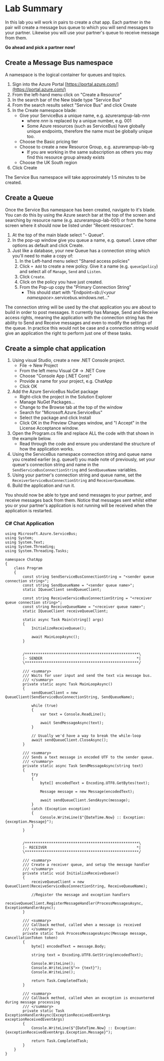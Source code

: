 # Lab Summary

In this lab you will work in pairs to create a chat app. Each partner in the pair will create a message bus queue to which you will send messages to your partner. Likewise you will use your partner's queue to receive message from them.

**Go ahead and pick a partner now!**

## Create a Message Bus namespace

A namespace is the logical container for queues and topics.

1. Sign into the Azure Portal [https://portal.azure.com/](https://portal.azure.com/)
1. From the left-hand menu click on "Create a Resource"
1. In the search bar of the New blade type "Service Bus"
1. From the search results select "Service Bus" and click Create
1. In the Create namespace blade:
    - Give your ServiceBus a unique name, e.g. azurerampup-lab-_nnn_
        - where _nnn_ is replaced by a unique number, e.g. 001
        - Some Azure resources (such as ServiceBus) have globally unique endpoints, therefore the name must be globally unique too.
    - Choose the Basic pricing tier
    - Choose to create a new Resource Group, e.g. azurerampup-lab-rg
        - If you are working in the same subscription as others you may find this resource group already exists
    - Choose the UK South region
1. Click Create

The Service Bus namespace will take approximately 1.5 minutes to be created.

## Create a Queue

Once the Service Bus namespace has been created, navigate to it's blade. You can do this by using the Azure search bar at the top of the screen and searching by resource name (e.g. azurerampup-lab-001) or from the home screen where it should now be listed under "Recent resources".

1. At the top of the main blade select "- Queue".
1. In the pop-up window give you queue a name, e.g. queue1. Leave other options as default and click Create.
1. Just like a database, your new Queue has a connection string which you'll need to make a copy of:
    1. In the Left-hand menu select "Shared access policies"
    1. Click `+ Add` to create a new policy. Give it a name (e.g. `queue1policy`) and select all of `Manage`, `Send` and `Listen`.
    1. Click `Create`.
    1. Click on the policy you have just created.
    1. From the Pop-up copy the "Primary Connection String"
        - This should start with "Endpoint=sb://<_your namespace_>.servicebus.windows.net..."

The connection string will be used by the chat application you are about to build in order to post messages. It currently has Manage, Send and Receive access rights, meaning the application with the connection string has the ability to Send and Receive messages and even to modify the settings of the queue. In practice this would not be case and a connection string would give an application the right to perform just one of these tasks.

## Create a simple chat application

1. Using visual Studio, create a new .NET Console project.
    - File -> New Project
    - From the left menu Visual C# -> .NET Core
    - Choose "Console App (.NET Core)"
    - Provide a name for your project, e.g. ChatApp
    - Click OK
1. Add the Azure ServiceBus NuGet package
    - Right-click the project in the Solution Explorer
    - Manage NuGet Packages...
    - Change to the Browse tab at the top of the window
    - Search for "Microsoft.Azure.ServiceBus"
    - Select the package and click Install
    - Click OK in the Preview Changes window, and "I Accept" in the License Acceptance window.
1. Open the Program.cs file and replace ALL the code with that shown in the example below.
    - Read through the code and ensure you understand the structure of how the application works.
1. Using the ServiceBus namespace connection string and queue name you created earlier (e.g. queue1) you made note of previously, set your queue's connection string and name in the `SendServiceBusConnectionString` and `SendQueueName` variables.
1. Using your partner's connection string and queue name, set the `ReceiverServiceBusConnectionString` and `ReceiverQueueName`.
1. Build the application and run it.

You should now be able to type and send messages to your partner, and receive messages back from them.  Notice that messages sent whilst either you or your partner's application is not running will be received when the application is restarted.

### C# Chat Application

```CSharp
using Microsoft.Azure.ServiceBus;
using System;
using System.Text;
using System.Threading;
using System.Threading.Tasks;

namespace ChatApp
{
    class Program
    {
        const string SendServiceBusConnectionString = "<sender queue connection string>";
        const string SendQueueName = "<sender queue name>";
        static IQueueClient sendQueueClient;

        const string ReceiveServiceBusConnectionString = "<receiver queue connection string>";
        const string ReceiveQueueName = "<receiver queue name>";
        static IQueueClient receiveQueueClient;

        static async Task Main(string[] args)
        {
            InitializeReceiveQueue();

            await MainLoopAsync();
        }


        /****************************************************\
        |- SENDER                                           *|
        \****************************************************/

        /// <summary>
        /// Waits for user input and send the text via message bus.
        /// </summary>
        private static async Task MainLoopAsync()
        {
            sendQueueClient = new QueueClient(SendServiceBusConnectionString, SendQueueName);

            while (true)
            {
                var text = Console.ReadLine();

                await SendMessageAsync(text);
            }

            // Usually we'd have a way to break the while-loop
            await sendQueueClient.CloseAsync();
        }

        /// <summary>
        /// Sends a text message in encoded UTF to the sender queue.
        /// </summary>
        private static async Task SendMessageAsync(string text)
        {
            try
            {
                byte[] encodedText = Encoding.UTF8.GetBytes(text);

                Message message = new Message(encodedText);

                await sendQueueClient.SendAsync(message);
            }
            catch (Exception exception)
            {
                Console.WriteLine($"{DateTime.Now} :: Exception: {exception.Message}");
            }
        }


        /****************************************************\
        |- RECEIVER                                         *|
        \****************************************************/

        /// <summary>
        /// Create a receiver queue, and setup the message handler
        /// </summary>
        private static void InitializeReceiveQueue()
        {
            receiveQueueClient = new QueueClient(ReceiveServiceBusConnectionString, ReceiveQueueName);

            //Register the message and exception handlers
            receiveQueueClient.RegisterMessageHandler(ProcessMessagesAsync, ExceptionHandlerAsync);
        }

        /// <summary>
        /// Callback method, called when a message is received
        /// </summary>
        private static Task ProcessMessagesAsync(Message message, CancellationToken token)
        {
            byte[] encodedText = message.Body;

            string text = Encoding.UTF8.GetString(encodedText);

            Console.WriteLine();
            Console.WriteLine($">> {text}");
            Console.WriteLine();

            return Task.CompletedTask;
        }

        /// <summary>
        /// Callback method, called when an exception is encountered during message processing
        /// </summary>
        private static Task ExceptionHandlerAsync(ExceptionReceivedEventArgs exceptionReceivedEventArgs)
        {
            Console.WriteLine($"{DateTime.Now} :: Exception: {exceptionReceivedEventArgs.Exception.Message}");

            return Task.CompletedTask;
        }
    }
}
```
